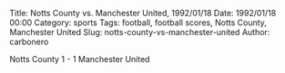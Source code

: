 Title: Notts County vs. Manchester United, 1992/01/18
Date: 1992/01/18 00:00
Category: sports
Tags: football, football scores, Notts County, Manchester United
Slug: notts-county-vs-manchester-united
Author: carbonero


Notts County 1 - 1 Manchester United
